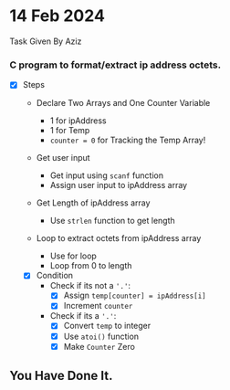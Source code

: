 # 14 Feb 2024

Task Given By Aziz

### C program to format/extract ip address octets.

- [x] Steps

  - Declare Two Arrays and One Counter Variable
    - 1 for ipAddress
    - 1 for Temp
    - `counter = 0` for Tracking the Temp Array!

  - Get user input
    - Get input using `scanf` function
    - Assign user input to ipAddress array

  - Get Length of ipAddress array
    - Use `strlen` function to get length

  - Loop to extract octets from ipAddress array
    - Use for loop
    - Loop from 0 to length

  - [x] Condition
    - Check if its not a `'.'`:
      - [x] Assign `temp[counter] = ipAddress[i]`
      - [x] Increment `counter`

    - Check if its a `'.'`:
      - [x] Convert `temp` to integer
      - [x] Use `atoi()` function
      - [x] Make `Counter` Zero

## You Have Done It.
